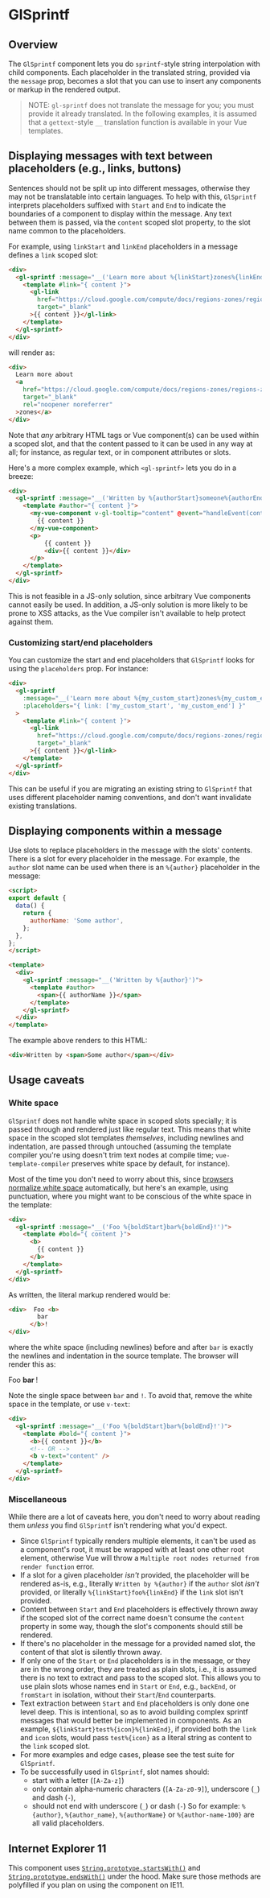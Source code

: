 # GlSprintf

<!-- STORY -->

## Overview

The `GlSprintf` component lets you do `sprintf`-style string interpolation with
child components. Each placeholder in the translated string, provided via the
`message` prop, becomes a slot that you can use to insert any components or
markup in the rendered output.

> NOTE: `gl-sprintf` does not translate the message for you; you must provide
> it already translated. In the following examples, it is assumed that
> a `gettext`-style `__` translation function is available in your Vue
> templates.

## Displaying messages with text between placeholders (e.g., links, buttons)

Sentences should not be split up into different messages, otherwise they may
not be translatable into certain languages. To help with this, `GlSprintf`
interprets placeholders suffixed with `Start` and `End` to indicate the
boundaries of a component to display within the message. Any text between
them is passed, via the `content` scoped slot property, to the slot name common
to the placeholders.

For example, using `linkStart` and `linkEnd` placeholders in a message defines
a `link` scoped slot:

```html
<div>
  <gl-sprintf :message="__('Learn more about %{linkStart}zones%{linkEnd}')">
    <template #link="{ content }">
      <gl-link
        href="https://cloud.google.com/compute/docs/regions-zones/regions-zones"
        target="_blank"
      >{{ content }}</gl-link>
    </template>
  </gl-sprintf>
</div>
```

will render as:

```html
<div>
  Learn more about
  <a
    href="https://cloud.google.com/compute/docs/regions-zones/regions-zones"
    target="_blank"
    rel="noopener noreferrer"
  >zones</a>
</div>
```

Note that _any_ arbitrary HTML tags or Vue component(s) can be used within
a scoped slot, and that the content passed to it can be used in any way at all;
for instance, as regular text, or in component attributes or slots.

Here's a more complex example, which `<gl-sprintf>` lets you do in a breeze:

```html
<div>
  <gl-sprintf :message="__('Written by %{authorStart}someone%{authorEnd}')">
    <template #author="{ content }">
      <my-vue-component v-gl-tooltip="content" @event="handleEvent(content)">
        {{ content }}
      </my-vue-component>
      <p>
          {{ content }}
          <div>{{ content }}</div>
      </p>
    </template>
  </gl-sprintf>
</div>
```

This is not feasible in a JS-only solution, since arbitrary Vue components
cannot easily be used. In addition, a JS-only solution is more likely to be
prone to XSS attacks, as the Vue compiler isn't available to help protect
against them.

### Customizing start/end placeholders

You can customize the start and end placeholders that `GlSprintf` looks for
using the `placeholders` prop. For instance:

```html
<div>
  <gl-sprintf
    :message="__('Learn more about %{my_custom_start}zones%{my_custom_end}')"
    :placeholders="{ link: ['my_custom_start', 'my_custom_end'] }"
  >
    <template #link="{ content }">
      <gl-link
        href="https://cloud.google.com/compute/docs/regions-zones/regions-zones"
        target="_blank"
      >{{ content }}</gl-link>
    </template>
  </gl-sprintf>
</div>
```

This can be useful if you are migrating an existing string to `GlSprintf` that
uses different placeholder naming conventions, and don't want invalidate
existing translations.

## Displaying components within a message

Use slots to replace placeholders in the message with the slots' contents.
There is a slot for every placeholder in the message. For example, the `author`
slot name can be used when there is an `%{author}` placeholder in the message:

```html
<script>
export default {
  data() {
    return {
      authorName: 'Some author',
    };
  },
};
</script>

<template>
  <div>
    <gl-sprintf :message="__('Written by %{author}')">
      <template #author>
        <span>{{ authorName }}</span>
      </template>
    </gl-sprintf>
  </div>
</template>
```

The example above renders to this HTML:

```html
<div>Written by <span>Some author</span></div>
```

## Usage caveats

### White space

`GlSprintf` does not handle white space in scoped slots specially; it is passed
through and rendered just like regular text. This means that white space in the
scoped slot templates *themselves*, including newlines and indentation, are
passed through untouched (assuming the template compiler you're using doesn't
trim text nodes at compile time; `vue-template-compiler` preserves white space
by default, for instance).

Most of the time you don't need to worry about this, since
[browsers normalize white space][1] automatically, but here's an example, using
punctuation, where you might want to be conscious of the white space in the
template:

```html
<div>
  <gl-sprintf :message="__('Foo %{boldStart}bar%{boldEnd}!')">
    <template #bold="{ content }">
      <b>
        {{ content }}
      </b>
    </template>
  </gl-sprintf>
</div>
```

As written, the literal markup rendered would be:

```html
<div>  Foo <b>
        bar
      </b>!
</div>
```

where the white space (including newlines) before and after `bar` is exactly
the newlines and indentation in the source template. The browser will render
this as:

<div>  Foo <b>
        bar
      </b>!
</div>

Note the single space between `bar` and `!`. To avoid that, remove the
white space in the template, or use `v-text`:

```html
<div>
  <gl-sprintf :message="__('Foo %{boldStart}bar%{boldEnd}!')">
    <template #bold="{ content }">
      <b>{{ content }}</b>
      <!-- OR -->
      <b v-text="content" />
    </template>
  </gl-sprintf>
</div>
```

### Miscellaneous

While there are a lot of caveats here, you don't need to worry about reading
them _unless_ you find `GlSprintf` isn't rendering what you'd expect.

- Since `GlSprintf` typically renders multiple elements, it can't be used as
  a component's root, it must be wrapped with at least one other root element,
  otherwise Vue will throw a `Multiple root nodes returned from render
  function` error.
- If a slot for a given placeholder _isn't_ provided, the placeholder
  will be rendered as-is, e.g., literally `Written by %{author}` if the
  `author` slot _isn't_ provided, or literally `%{linkStart}foo%{linkEnd}` if
  the `link` slot isn't provided.
- Content between `Start` and `End` placeholders is effectively thrown away if
  the scoped slot of the correct name doesn't consume the `content` property in
  some way, though the slot's components should still be rendered.
- If there's no placeholder in the message for a provided named slot, the
  content of that slot is silently thrown away.
- If only one of the `Start` or `End` placeholders is in the message, or they
  are in the wrong order, they are treated as plain slots, i.e., it is assumed
  there is no text to extract and pass to the scoped slot. This allows you to
  use plain slots whose names end in `Start` or `End`, e.g., `backEnd`, or
  `fromStart` in isolation, without their `Start`/`End` counterparts.
- Text extraction between `Start` and `End` placeholders is only done one level
  deep. This is intentional, so as to avoid building complex sprintf messages
  that would better be implemented in components. As an example,
  `${linkStart}test%{icon}%{linkEnd}`, if provided both the `link` and `icon`
  slots, would pass `test%{icon}` as a literal string as content to the `link`
  scoped slot.
- For more examples and edge cases, please see the test suite for `GlSprintf`.
- To be successfully used in `GlSprintf`, slot names should:
  * start with a letter (`[A-Za-z]`)
  * only contain alpha-numeric characters (`[A-Za-z0-9]`), underscore (`_`) and
    dash (`-`),
  * should not end with underscore (`_`) or dash (`-`) So for example:
    `%{author}`, `%{author_name}`, `%{authorName}` or `%{author-name-100}` are
    all valid placeholders.

## Internet Explorer 11

This component uses [`String.prototype.startsWith()`](https://developer.mozilla.org/en-US/docs/Web/JavaScript/Reference/Global_Objects/String/startsWith) and [`String.prototype.endsWith()`](https://developer.mozilla.org/en-US/docs/Web/JavaScript/Reference/Global_Objects/String/endsWith) under the hood. Make sure those methods are polyfilled if you plan on using the component on IE11.

[1]: https://www.w3.org/TR/css-text-3/#white-space-phase-1

